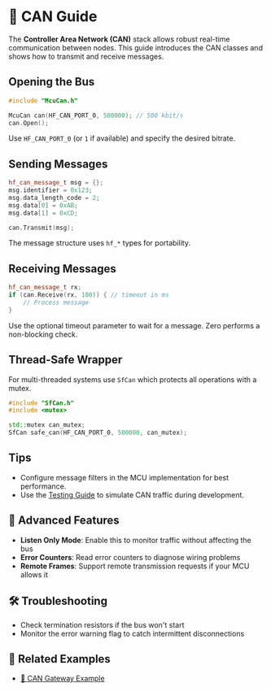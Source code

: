 # 🚗 CAN Guide

The **Controller Area Network (CAN)** stack allows robust real-time communication between nodes. This guide introduces the CAN classes and shows how to transmit and receive messages.

## Opening the Bus

```cpp
#include "McuCan.h"

McuCan can(HF_CAN_PORT_0, 500000); // 500 kbit/s
can.Open();
```

Use `HF_CAN_PORT_0` (or `1` if available) and specify the desired bitrate.

## Sending Messages

```cpp
hf_can_message_t msg = {};
msg.identifier = 0x123;
msg.data_length_code = 2;
msg.data[0] = 0xAB;
msg.data[1] = 0xCD;

can.Transmit(msg);
```

The message structure uses `hf_*` types for portability.

## Receiving Messages

```cpp
hf_can_message_t rx;
if (can.Receive(rx, 100)) { // timeout in ms
    // Process message
}
```

Use the optional timeout parameter to wait for a message. Zero performs a non-blocking check.

## Thread-Safe Wrapper

For multi-threaded systems use `SfCan` which protects all operations with a mutex.

```cpp
#include "SfCan.h"
#include <mutex>

std::mutex can_mutex;
SfCan safe_can(HF_CAN_PORT_0, 500000, can_mutex);
```

## Tips

- Configure message filters in the MCU implementation for best performance.
- Use the [Testing Guide](testing-guide.md) to simulate CAN traffic during development.

## 🧰 Advanced Features
- **Listen Only Mode**: Enable this to monitor traffic without affecting the bus
- **Error Counters**: Read error counters to diagnose wiring problems
- **Remote Frames**: Support remote transmission requests if your MCU allows it

## 🛠️ Troubleshooting
- Check termination resistors if the bus won't start
- Monitor the error warning flag to catch intermittent disconnections

## 🔗 Related Examples
- [🚗 CAN Gateway Example](../examples/can-gateway.md)
